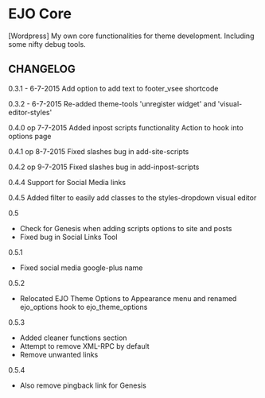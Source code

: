 # EJO Core
[Wordpress] My own core functionalities for theme development. Including some nifty debug tools.

## CHANGELOG

0.3.1 - 6-7-2015
Add option to add text to footer_vsee shortcode

0.3.2 - 6-7-2015
Re-added theme-tools 'unregister widget' and 'visual-editor-styles'

0.4.0 op 7-7-2015
Added inpost scripts functionality
Action to hook into options page

0.4.1 op 8-7-2015
Fixed slashes bug in add-site-scripts

0.4.2 op 9-7-2015
Fixed slashes bug in add-inpost-scripts

0.4.4 
Support for Social Media links

0.4.5
Added filter to easily add classes to the styles-dropdown visual editor

0.5
- Check for Genesis when adding scripts options to site and posts
- Fixed bug in Social Links Tool

0.5.1
- Fixed social media google-plus name

0.5.2
- Relocated EJO Theme Options to Appearance menu and renamed ejo_options hook to ejo_theme_options

0.5.3
- Added cleaner functions section
- Attempt to remove XML-RPC by default
- Remove unwanted <head> links

0.5.4
- Also remove pingback link for Genesis
